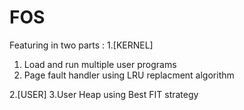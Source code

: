 # FOS
 Featuring in two parts :
 1.[KERNEL] 
 1. Load and run multiple user programs 
 2. Page fault handler using LRU replacment algorithm 
 
 2.[USER] 
 3.User Heap using Best FIT strategy
